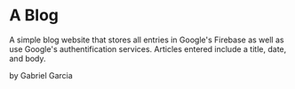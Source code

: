 # A Blog

A simple blog website that stores all entries in Google's Firebase as well as use Google's authentification services. Articles entered include a title, date, and body. 

by Gabriel Garcia